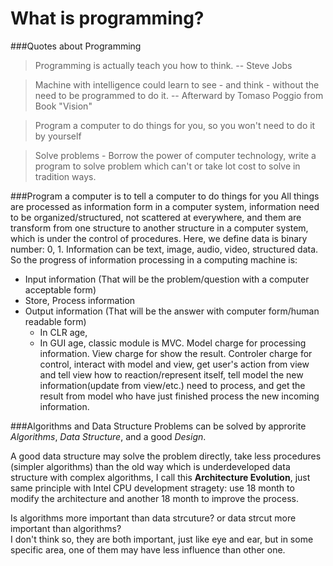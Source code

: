 <html>
<head><title>What is Programming?</title></head>
<body>

What is programming?
====================


###Quotes about Programming
> Programming is actually teach you how to think. -- Steve Jobs  

> Machine with intelligence could learn to see - and think - without the need to be programmed to do it. -- Afterward by Tomaso Poggio from Book "Vision"

> Program a computer to do things for you, so you won't need to do it by yourself

> Solve problems - Borrow the power of computer technology, write a program to solve problem which can't or take lot cost to solve in tradition ways.



###Program a computer is to tell a computer to do things for you
All things are processed as information form in a computer system, information need to be organized/structured, not scattered at everywhere, and them are transform from one structure to another structure in a computer system, which is under the control of procedures. Here, we define data is binary number: 0, 1. Information can be text, image, audio, video, structured data.
So the progress of information processing in a computing machine is:  
* Input information (That will be the problem/question with a computer acceptable form)
* Store, Process information 
* Output information (That will be the answer with computer form/human readable form)
  * In CLR age, 
  * In GUI age,  classic module is MVC. Model charge for processing information. View charge for show the result. Controler charge for control, interact with model and view, get user's action from view and tell view how to reaction/represent itself, tell model the new information(update from view/etc.) need to process, and get the result from model who have just finished process the new incoming information.

###Algorithms and Data Structure
Problems can be solved by approrite _Algorithms_, _Data Structure_, and a good _Design_.  

A good data structure may solve the problem directly, take less procedures (simpler algorithms) than the old way which is underdeveloped data structure with complex algorithms, I call this __Architecture Evolution__, just same principle with Intel CPU development stragety: use 18 month to modify the architecture and another 18 month to improve the process.  

Is algorithms more important than data strcuture? or data strcut more important than algorithms?  
I don't think so, they are both important, just like eye and ear, but in some specific area, one of them may have less influence than other one.   

</body>
</html>
